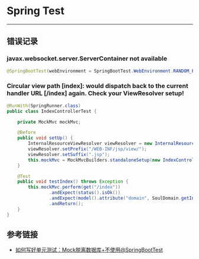 # Spring Test
***

## 错误记录
### javax.websocket.server.ServerContainer not available

```java
@SpringBootTest(webEnvironment = SpringBootTest.WebEnvironment.RANDOM_PORT)
```

### Circular view path [index]: would dispatch back to the current handler URL [/index] again. Check your ViewResolver setup!

```java
@RunWith(SpringRunner.class)
public class IndexControllerTest {

    private MockMvc mockMvc;

    @Before
    public void setUp() {
        InternalResourceViewResolver viewResolver = new InternalResourceViewResolver();
        viewResolver.setPrefix("/WEB-INF/jsp/view/");
        viewResolver.setSuffix(".jsp");
        this.mockMvc = MockMvcBuilders.standaloneSetup(new IndexController()).setViewResolvers(viewResolver).build();
    }

    @Test
    public void testIndex() throws Exception {
        this.mockMvc.perform(get("/index"))
                .andExpect(status().isOk())
                .andExpect(model().attribute("domain", SoulDomain.getInstance().getHttpPath()))
                .andReturn();
    }
}
```

## 参考链接
- [如何写好单元测试：Mock脱离数据库+不使用@SpringBootTest](https://blog.csdn.net/qq_36688143/article/details/97393949)